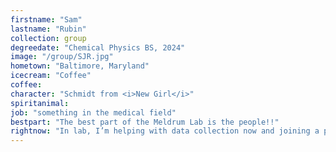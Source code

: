 ```yaml
---
firstname: "Sam"
lastname: "Rubin"
collection: group
degreedate: "Chemical Physics BS, 2024"
image: "/group/SJR.jpg"
hometown: "Baltimore, Maryland"
icecream: "Coffee"
coffee:
character: "Schmidt from <i>New Girl</i>"
spiritanimal:
job: "something in the medical field"
bestpart: "The best part of the Meldrum Lab is the people!!"
rightnow: "In lab, I’m helping with data collection now and joining a project next semester."
---
```

